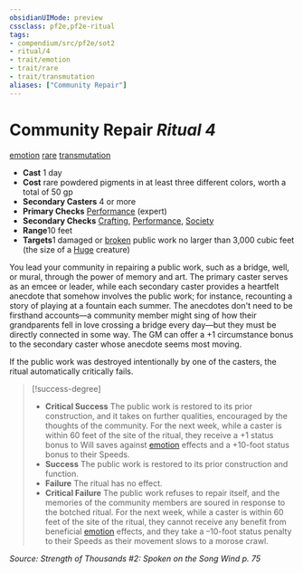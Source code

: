 ```yaml
---
obsidianUIMode: preview
cssclass: pf2e,pf2e-ritual
tags:
- compendium/src/pf2e/sot2
- ritual/4
- trait/emotion
- trait/rare
- trait/transmutation
aliases: ["Community Repair"]
---
```

# Community Repair *Ritual 4*  
[emotion](/rules/traits/emotion.md)  [rare](/rules/traits/rare.md)  [transmutation](/rules/traits/transmutation.md)  

- **Cast** 1 day
- **Cost** rare powdered pigments in at least three different colors, worth a total of 50 gp
- **Secondary Casters** 4 or more
- **Primary Checks** [Performance](/compendium/skills.md#Performance) (expert)
- **Secondary Checks** [Crafting](/compendium/skills.md#Crafting), [Performance](/compendium/skills.md#Performance), [Society](/compendium/skills.md#Society)
- **Range**10 feet
- **Targets**1 damaged or [broken](/rules/conditions.md#Broken) public work no larger than 3,000 cubic feet (the size of a [Huge](/rules/traits/huge-b1.md) creature)

You lead your community in repairing a public work, such as a bridge, well, or mural, through the power of memory and art. The primary caster serves as an emcee or leader, while each secondary caster provides a heartfelt anecdote that somehow involves the public work; for instance, recounting a story of playing at a fountain each summer. The anecdotes don't need to be firsthand accounts—a community member might sing of how their grandparents fell in love crossing a bridge every day—but they must be directly connected in some way. The GM can offer a +1 circumstance bonus to the secondary caster whose anecdote seems most moving.

If the public work was destroyed intentionally by one of the casters, the ritual automatically critically fails.

> [!success-degree] 
> - **Critical Success** The public work is restored to its prior construction, and it takes on further qualities, encouraged by the thoughts of the community. For the next week, while a caster is within 60 feet of the site of the ritual, they receive a +1 status bonus to Will saves against [emotion](/rules/traits/emotion.md) effects and a +10-foot status bonus to their Speeds.
> - **Success** The public work is restored to its prior construction and function.
> - **Failure** The ritual has no effect.
> - **Critical Failure** The public work refuses to repair itself, and the memories of the community members are soured in response to the botched ritual. For the next week, while a caster is within 60 feet of the site of the ritual, they cannot receive any benefit from beneficial [emotion](/rules/traits/emotion.md) effects, and they take a –10-foot status penalty to their Speeds as their movement slows to a morose crawl.

*Source: Strength of Thousands #2: Spoken on the Song Wind p. 75*